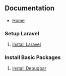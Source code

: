 ## Documentation

- [Home](/devrantia)

### Setup Laravel

1. [Install Laravel](https://laravel.com/docs/5.5/installation)

### Install Basic Packages

1. [Install Debugbar](https://github.com/barryvdh/laravel-debugbar)